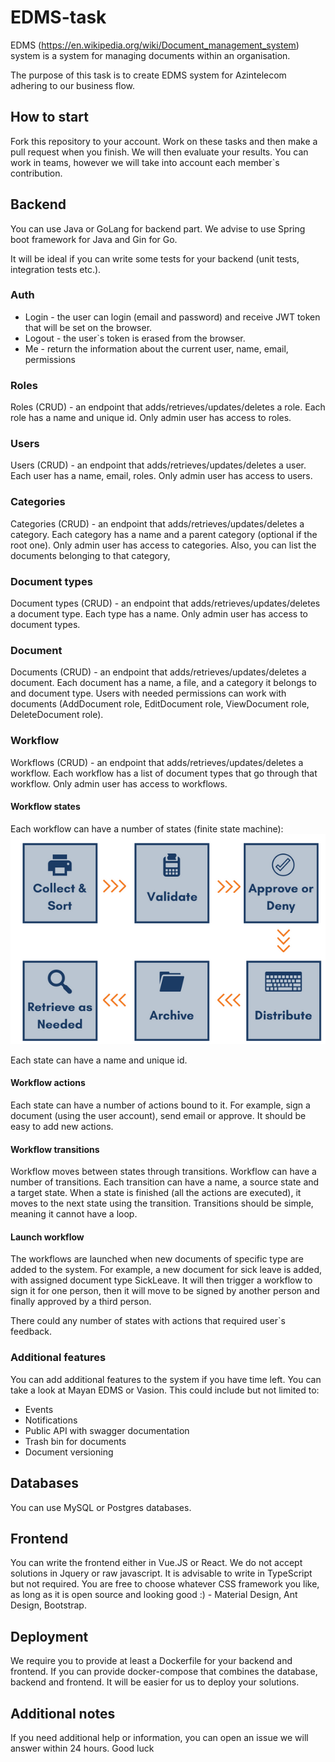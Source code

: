 # EDMS-task

EDMS (https://en.wikipedia.org/wiki/Document_management_system) system is a system for managing documents within an organisation.

The purpose of this task is to create EDMS system for Azintelecom adhering to our business flow.

## How to start
Fork this repository to your account. Work on these tasks and then make a pull request when you finish. We will then evaluate your results. You can work in teams, however we will take into account each member\`s contribution.

## Backend
You can use Java or GoLang for backend part. We advise to use Spring boot framework for Java and Gin for Go.

It will be ideal if you can write some tests for your backend (unit tests, integration tests etc.).

### Auth
- Login - the user can login (email and password) and receive JWT token that will be set on the browser.
- Logout - the user\`s token is erased from the browser.
- Me - return the information about the current user, name, email, permissions

### Roles
Roles (CRUD) - an endpoint that adds/retrieves/updates/deletes a role. Each role has a name and unique id.
Only admin user has access to roles.

### Users
Users (CRUD) - an endpoint that adds/retrieves/updates/deletes a user. Each user has a name, email, roles.
Only admin user has access to users.

### Categories
Categories (CRUD) - an endpoint that adds/retrieves/updates/deletes a category. Each category has a name and a parent category (optional if the root one).
Only admin user has access to categories.
Also, you can list the documents belonging to that category,

### Document types
Document types (CRUD) - an endpoint that adds/retrieves/updates/deletes a document type. Each type has a name.
Only admin user has access to document types.

### Document
Documents (CRUD) - an endpoint that adds/retrieves/updates/deletes a document. Each document has a name, a file, and a category it belongs to and document type.
Users with needed permissions can work with documents (AddDocument role, EditDocument role, ViewDocument role, DeleteDocument role).

### Workflow
Workflows (CRUD) - an endpoint that adds/retrieves/updates/deletes a workflow. Each workflow has a list of document types that go through that workflow.
Only admin user has access to workflows.

#### Workflow states
Each workflow can have a number of states (finite state machine):
![EDMS](./EDMS.png)

Each state can have a name and unique id.
#### Workflow actions
Each state can have a number of actions bound to it. For example, sign a document (using the user account), send email or approve. It should be easy to add new actions.
#### Workflow transitions
Workflow moves between states through transitions. Workflow can have a number of transitions. Each transition can have a name, a source state and a target state.
When a state is finished (all the actions are executed), it moves to the next state using the transition. Transitions should be simple, meaning it cannot have a loop.
#### Launch workflow
The workflows are launched when new documents of specific type are added to the system. For example, a new document for sick leave is added, with assigned document type SickLeave. It will then trigger a workflow to sign it for one person, then it will move to be signed by another person and finally approved by a third person.

There could any number of states with actions that required user\`s feedback.

### Additional features
You can add additional features to the system if you have time left. You can take a look at Mayan EDMS or Vasion. This could include but not limited to:
- Events
- Notifications
- Public API with swagger documentation
- Trash bin for documents
- Document versioning

## Databases
You can use MySQL or Postgres databases.

## Frontend
You can write the frontend either in Vue.JS or React. We do not accept solutions in Jquery or raw javascript. It is advisable to write in TypeScript but not required. You are free to choose whatever CSS framework you like, as long as it is open source and looking good :) - Material Design, Ant Design, Bootstrap.

## Deployment
We require you to provide at least a Dockerfile for your backend and frontend. If you can provide docker-compose that combines the database, backend and frontend. It will be easier for us to deploy your solutions.

## Additional notes
If you need additional help or information, you can open an issue we will answer within 24 hours. Good luck
